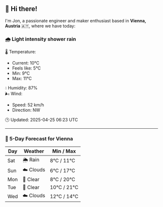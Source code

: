 ## 👋 Hi there!

I'm Jon, a passionate engineer and maker enthusiast based in **Vienna, Austria** 🇦🇹, where we have today:

### 🌧️ Light intensity shower rain 

🌡️ Temperature: 
* Current: 10°C
* Feels like: 5°C
* Min: 9°C 
* Max: 11°C  

💧 Humidity: 87%  
🌬️ Wind: 
* Speed: 52 km/h 
* Direction: NW  

🕒 Updated: 2025-04-25 06:23 UTC

---

### 📅 5-Day Forecast for Vienna

| Day | Weather | Min / Max |
|-----|---------|------------|
| Sat | 🌦️ Rain | 8°C / 11°C |
| Sun | ☁️ Clouds | 6°C / 17°C |
| Mon | 🌙 Clear | 8°C / 20°C |
| Tue | 🌙 Clear | 10°C / 21°C |
| Wed | ☁️ Clouds | 12°C / 14°C |
